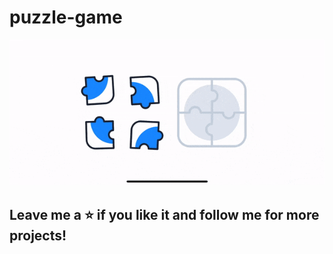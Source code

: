 # puzzle-game

![Demo](./demo.gif)

## Leave me a ⭐️ if you like it and follow me for more projects!
